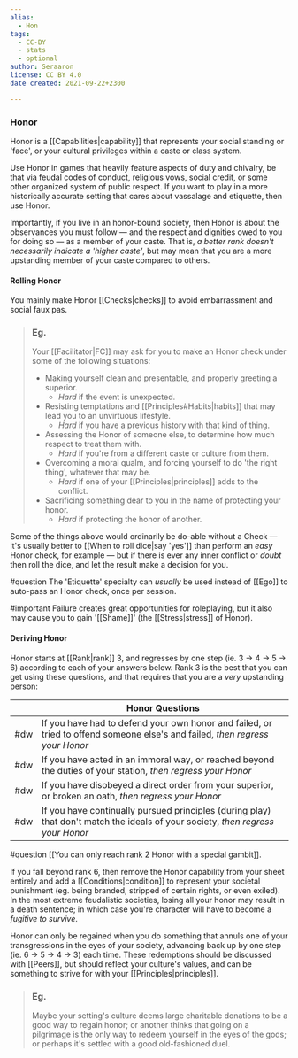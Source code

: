 ```yaml
---
alias:
  - Hon
tags:
  - CC-BY
  - stats
  - optional
author: Seraaron
license: CC BY 4.0
date created: 2021-09-22+2300

---
```


### Honor

Honor is a [[Capabilities|capability]] that represents your social standing or 'face', or your cultural privileges within a caste or class system.

Use Honor in games that heavily feature aspects of duty and chivalry, be that via feudal codes of conduct, religious vows, social credit, or some other organized system of public respect. If you want to play in a more historically accurate setting that cares about vassalage and etiquette, then use Honor.

Importantly, if you live in an honor-bound society, then Honor is about the observances you must follow — and the respect and dignities owed to you for doing so — as a member of your caste. That is, _a better rank doesn't necessarily indicate a 'higher caste'_, but may mean that you are a more upstanding member of your caste compared to others.

#### Rolling Honor

You mainly make Honor [[Checks|checks]] to avoid embarrassment and social faux pas.

> ### Eg.
> Your [[Facilitator|FC]] may ask for you to make an Honor check under some of the following situations:
>
> -   Making yourself clean and presentable, and properly greeting a superior.
>     -   _Hard_ if the event is unexpected.
> -   Resisting temptations and [[Principles#Habits|habits]] that may lead you to an unvirtuous lifestyle.
>     -   _Hard_ if you have a previous history with that kind of thing.
> -   Assessing the Honor of someone else, to determine how much respect to treat them with.
>     -   _Hard_ if you're from a different caste or culture from them.
> -   Overcoming a moral qualm, and forcing yourself to do 'the right thing', whatever that may be.
>     -   _Hard_ if one of your [[Principles|principles]] adds to the conflict.
> -   Sacrificing something dear to you in the name of protecting your honor.
>     -   _Hard_ if protecting the honor of another.

Some of the things above would ordinarily be do-able without a Check — it's usually better to [[When to roll dice|say 'yes']] than perform an _easy_ Honor check, for example — but if there is ever any inner conflict or _doubt_ then roll the dice, and let the result make a decision for you.

#question The 'Etiquette' specialty can *usually* be used instead of [[Ego]] to auto-pass an Honor check, once per session.

#important Failure creates great opportunities for roleplaying, but it also may cause you to gain '[[Shame]]' (the [[Stress|stress]] of Honor).

#### Deriving Honor

Honor starts at [[Rank|rank]] 3, and regresses by one step (ie. 3 → 4 → 5 → 6) according to each of your answers below. Rank 3 is the best that you can get using these questions, and that requires that you are a _very_ upstanding person:

|     | Honor Questions                                                                                                                 |
| --- | ------------------------------------------------------------------------------------------------------------------------------- |
| #dw | If you have had to defend your own honor and failed, or tried to offend someone else's and failed, _then regress your Honor_    |
| #dw | If you have acted in an immoral way, or reached beyond the duties of your station, _then regress your Honor_                    |
| #dw | If you have disobeyed a direct order from your superior, or broken an oath, _then regress your Honor_                           |
| #dw | If you have continually pursued principles (during play) that don't match the ideals of your society, _then regress your Honor_ |

#question [[You can only reach rank 2 Honor with a special gambit]].

If you fall beyond rank 6, then remove the Honor capability from your sheet entirely and add a [[Conditions|condition]] to represent your societal punishment (eg. being branded, stripped of certain rights, or even exiled). In the most extreme feudalistic societies, losing all your honor may result in a death sentence; in which case you're character will have to become a _fugitive to survive_.

Honor can only be regained when you do something that annuls one of your transgressions in the eyes of your society, advancing back up by one step (ie. 6 → 5 → 4 → 3) each time. These redemptions should be discussed with [[Peers]], but should reflect your culture's values, and can be something to strive for with your [[Principles|principles]].

> ### Eg.
> Maybe your setting's culture deems large charitable donations to be a good way to regain honor; or another thinks that going on a pilgrimage is the only way to redeem yourself in the eyes of the gods; or perhaps it's settled with a good old-fashioned duel.
